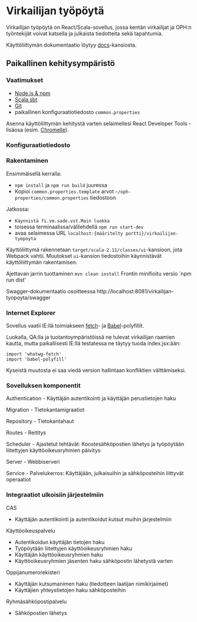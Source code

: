 # Virkailijan työpöytä

Virkailijan työpöytä on React/Scala-sovellus, jossa kentän virkailijat ja OPH:n työntekijät
voivat katsella ja julkaista tiedotteita sekä tapahtumia.

Käyttöliittymän dokumentaatio löytyy [docs](docs/ui/index.md)-kansiosta.

## Paikallinen kehitysympäristö

### Vaatimukset

- [Node.js & npm](https://nodejs.org/en/)
- [Scala sbt](http://www.scala-sbt.org/)
- [Git](https://git-scm.com/)
- paikallinen konfiguraatiotiedosto `common.properties`

Asenna käyttöliittymän kehitystä varten selaimellesi React Developer Tools -lisäosa
(esim. [Chromelle](https://github.com/facebook/react-devtools)).

### Konfiguraatiotiedosto

### Rakentaminen

Ensimmäisellä kerralla:
- `npm install` ja `npm run build` juuressa
- Kopioi `common.properties.template` arvot `~/oph-properties/common.properties` tiedostoon

Jatkossa:
- `Käynnistä fi.vm.sade.vst.Main luokka`
- toisessa terminaalissa/välilehdellä `npm run start-dev` 
- avaa selaimessa URL `localhost:{määritelty portti}/virkailijan-tyopoyta`

Käyttöliittymä rakennetaan `target/scala-2.11/classes/ui`-kansioon, jota Webpack
vahtii. Muutokset `ui`-kansion tiedostoihin käynnistävät käyttöliittymän rakentamisen.

Ajettavan jarrin tuottaminen `mvn clean install`
Frontin minifioitu versio `npm run dist'

Swagger-dokumentaatio osoitteessa http://localhost:8081/virkailijan-tyopoyta/swagger

### Internet Explorer

Sovellus vaatii IE:llä toimiakseen [fetch](https://github.com/github/fetch)- 
ja [Babel](https://babeljs.io/docs/usage/polyfill/)-polyfillit.

Luokalla, QA:lla ja tuotantoympäristöissä ne tulevat virkailijan raamien kautta, mutta
paikallisesti IE:llä testatessa ne täytyy tuoda index.jsx:ään:

```
import 'whatwg-fetch'
import 'babel-polyfill'
```

Kyseistä muutosta ei saa viedä version hallintaan konfliktien välttämiseksi.

### Sovelluksen komponentit

Authentication - Käyttäjän autentikointi ja käyttäjän perustietojen haku

Migration - Tietokantamigraatiot

Repository  - Tietokantahaut

Routes  - Reititys

Scheduler - Ajastetut tehtävät: Koostesähköpostien lähetys ja työpöytään liitettyjen käyttöoikeusryhmien päivitys

Server - Webbiserveri

Service - Palvelukerros: Käyttäjään, julkaisuihin ja sähköposteihin liittyvät operaatiot
   

### Integraatiot ulkoisiin järjestelmiin

CAS 
- Käyttäjän autentikointi ja autentikoidut kutsut muihin järjestelmiin

Käyttöoikeuspalvelu 
- Autentikoidun käyttäjän tietojen haku
- Työpöytään liitettyjen käyttöoikeusryhmien haku
- Käyttäjän käyttöoikeusryhmien haku
- Käyttöoikeusryhmien jäsenten haku sähköpostin lähetystä varten
  
Oppijanumerorekisteri 
- Käyttäjän kutsumanimen haku (tiedotteen laatijan nimikirjaimet)
- Käyttäjien yhteystietojen haku sähköposteihin

Ryhmäsähköpostipalvelu 
- Sähköpostien lähetys
